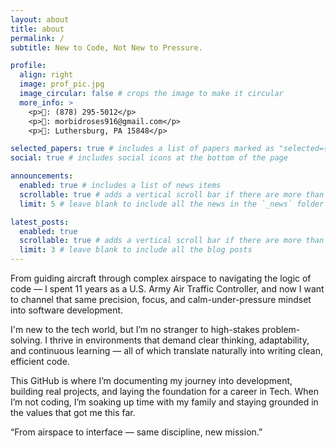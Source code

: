 ```yaml
---
layout: about
title: about
permalink: /
subtitle: New to Code, Not New to Pressure.

profile:
  align: right
  image: prof_pic.jpg
  image_circular: false # crops the image to make it circular
  more_info: >
    <p>📱: (878) 295-5012</p>
    <p>📧: morbidroses916@gmail.com</p>
    <p>🏡: Luthersburg, PA 15848</p>

selected_papers: true # includes a list of papers marked as "selected={true}"
social: true # includes social icons at the bottom of the page

announcements:
  enabled: true # includes a list of news items
  scrollable: true # adds a vertical scroll bar if there are more than 3 news items
  limit: 5 # leave blank to include all the news in the `_news` folder

latest_posts:
  enabled: true
  scrollable: true # adds a vertical scroll bar if there are more than 3 new posts items
  limit: 3 # leave blank to include all the blog posts
---
```


From guiding aircraft through complex airspace to navigating the logic of code — I spent 11 years as a U.S. Army Air Traffic Controller, and now I want to channel that same precision, focus, and calm-under-pressure mindset into software development.

I'm new to the tech world, but I’m no stranger to high-stakes problem-solving. I thrive in environments that demand clear thinking, adaptability, and continuous learning — all of which translate naturally into writing clean, efficient code.

This GitHub is where I’m documenting my journey into development, building real projects, and laying the foundation for a career in Tech. When I’m not coding, I’m soaking up time with my family and staying grounded in the values that got me this far.

“From airspace to interface — same discipline, new mission.”

